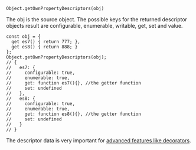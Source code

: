 ```
Object.getOwnPropertyDescriptors(obj)
```

The obj is the source object. The possible keys for the returned descriptor objects result are configurable, enumerable,
writable, get, set and value.

```
const obj = {
  get es7() { return 777; },
  get es8() { return 888; }
};
Object.getOwnPropertyDescriptors(obj);
// {
//   es7: {
//     configurable: true,
//     enumerable: true,
//     get: function es7(){}, //the getter function
//     set: undefined
//   },
//   es8: {
//     configurable: true,
//     enumerable: true,
//     get: function es8(){}, //the getter function
//     set: undefined
//   }
// }
```

The descriptor data is very important for
[advanced features like decorators](https://hackernoon.com/all-you-need-to-know-about-decorators-a-case-study-4a7e776b22a6).
